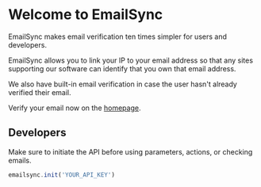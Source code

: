 # Welcome to EmailSync

EmailSync makes email verification ten times simpler for users and developers.

EmailSync allows you to link your IP to your email address so that any sites supporting our software can identify that you own that email address.

We also have built-in email verification in case the user hasn't already verified their email.

Verify your email now on the [homepage](https://anti-verification.cosmixcom.repl.co).

## Developers
Make sure to initiate the API before using parameters, actions, or checking emails.

```js
emailsync.init('YOUR_API_KEY')
```
